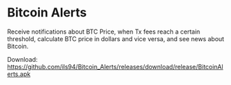 # Bitcoin Alerts

Receive notifications about BTC Price, when Tx fees reach a certain threshold, calculate BTC price in dollars and vice versa, and see news about Bitcoin.

Download: https://github.com/ils94/Bitcoin_Alerts/releases/download/release/BitcoinAlerts.apk
